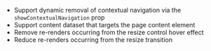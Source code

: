 * Support dynamic removal of contextual navigation via the `showContextualNavigation` prop
* Support content dataset that targets the page content element
* Remove re-renders occurring from the resize control hover effect
* Reduce re-renders occurring from the resize transition
